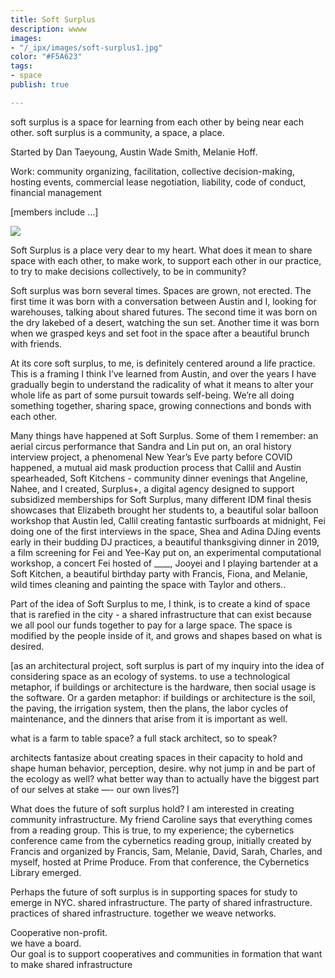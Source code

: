 ```yaml
---
title: Soft Surplus
description: wwww
images:
- "/_ipx/images/soft-surplus1.jpg"
color: "#F5A623"
tags:
- space
publish: true

---
```

soft surplus is a space for learning from each other by being near each other. soft surplus is a community, a space, a place.

<div class="formal">Started by Dan Taeyoung, Austin Wade Smith, Melanie Hoff.

Work: community organizing, facilitation, collective decision-making, hosting events, commercial lease negotiation, liability, code of conduct, financial management</div>

\[members include …\]

![](/_ipx/images/soft-surplus1.jpg)

Soft Surplus is a place very dear to my heart. What does it mean to share space with each other, to make work, to support each other in our practice, to try to make decisions collectively, to be in community?

Soft surplus was born several times. Spaces are grown, not erected. The first time it was born with a conversation between Austin and I, looking for warehouses, talking about shared futures. The second time it was born on the dry lakebed of a desert, watching the sun set. Another time it was born when we grasped keys and set foot in the space after a beautiful brunch with friends.

At its core soft surplus, to me, is definitely centered around a life practice. This is a framing I think I’ve learned from Austin, and over the years I have gradually begin to understand the radicality of what it means to alter your whole life as part of some pursuit towards self-being. We’re all doing something together, sharing space, growing connections and bonds with each other.

Many things have happened at Soft Surplus. Some of them I remember: an aerial circus performance that Sandra and Lin put on, an oral history interview project, a phenomenal New Year’s Eve party before COVID happened, a mutual aid mask production process that Callil and Austin spearheaded, Soft Kitchens - community dinner evenings that Angeline, Nahee, and I created, Surplus+, a digital agency designed to support subsidized memberships for Soft Surplus, many different IDM final thesis showcases that Elizabeth brought her students to, a beautiful solar balloon workshop that Austin led, Callil creating fantastic surfboards at midnight, Fei doing one of the first interviews in the space, Shea and Adina DJing events early in their budding DJ practices, a beautiful thanksgiving dinner in 2019, a film screening for Fei and Yee-Kay put on, an experimental computational workshop, a concert Fei hosted of ____, Jooyei and I playing bartender at a Soft Kitchen, a beautiful birthday party with Francis, Fiona, and Melanie, wild times cleaning and painting the space with Taylor and others..

Part of the idea of Soft Surplus to me, I think, is to create a kind of space that is rarefied in the city - a shared infrastructure that can exist because we all pool our funds together to pay for a large space. The space is modified by the people inside of it, and grows and shapes based on what is desired.

\[as an architectural project, soft surplus is part of my inquiry into the idea of considering space as an ecology of systems. to use a technological metaphor, if buildings or architecture is the hardware, then social usage is the software. Or a garden metaphor: if buildings or architecture is the soil, the paving, the irrigation system, then the plans, the labor cycles of maintenance, and the dinners that arise from it is important as well.

what is a farm to table space? a full stack architect, so to speak?

architects fantasize about creating spaces in their capacity to hold and shape human behavior, perception, desire. why not jump in and be part of the ecology as well? what better way than to actually have the biggest part of our selves at stake —- our own lives?\]

What does the future of soft surplus hold? I am interested in creating community infrastructure. My friend Caroline says that everything comes from a reading group. This is true, to my experience; the cybernetics conference came from the cybernetics reading group, initially created by Francis and organized by Francis, Sam, Melanie, David, Sarah, Charles, and myself, hosted at Prime Produce. From that conference, the Cybernetics Library emerged.

Perhaps the future of soft surplus is in supporting spaces for study to emerge in NYC. shared infrastructure. The party of shared infrastructure. practices of shared infrastructure. together we weave networks.

Cooperative non-profit.  
we have a board.  
Our goal is to support cooperatives and communities in formation that want to make shared infrastructure